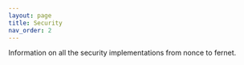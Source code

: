 ```yaml
---
layout: page
title: Security
nav_order: 2
---
```


Information on all the security implementations from nonce to fernet.
